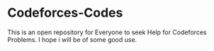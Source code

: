 # Codeforces-Codes
This is an open repository for Everyone to seek Help for Codeforces Problems.
I hope i will be of some good use.

